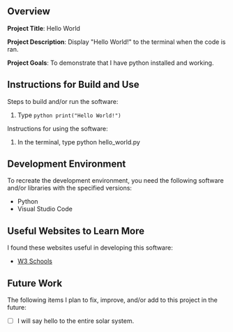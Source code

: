 ## Overview

**Project Title**: Hello World

**Project Description**: Display "Hello World!" to the terminal when the code is ran.

**Project Goals**: To demonstrate that I have python installed and working. 

## Instructions for Build and Use

Steps to build and/or run the software:

1. Type ```python
           print("Hello World!")
        ```

Instructions for using the software:

1. In the terminal, type python hello_world.py

## Development Environment 

To recreate the development environment, you need the following software and/or libraries with the specified versions:

* Python
* Visual Studio Code

## Useful Websites to Learn More

I found these websites useful in developing this software:

* [W3 Schools](https://www.w3schools.com/python/)

## Future Work

The following items I plan to fix, improve, and/or add to this project in the future:

* [ ] I will say hello to the entire solar system.